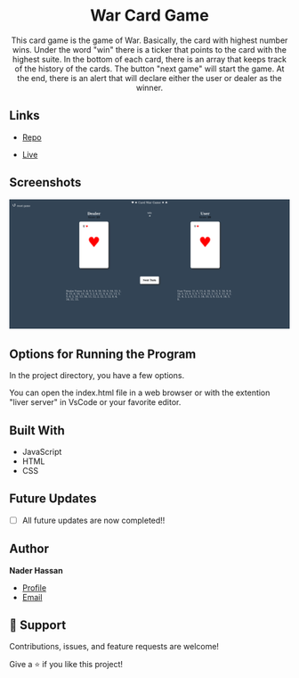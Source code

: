 <h1 align="center">War Card Game</h1>

<p align="center">
This card game is the game of War. Basically, the card with highest number wins. Under the word "win" there is a ticker that points to the card with the highest suite. In the bottom of each card, there is an array that keeps track of the history of the cards. The button "next game" will start the game. At the end, there is an alert that will declare either the user or dealer as the winner. 
</p>

## Links

- [Repo](<https://github.com/naderhassan001/warcardgame> "<project-name> Repo")

- [Live](<http://warcardgame.s3-website-us-east-1.amazonaws.com/> "Live View")

## Screenshots

![Home Page](/wargame.png "Home Page")

## Options for Running the Program 

In the project directory, you have a few options.

You can open the index.html file in a web browser or with the extention "liver server" in VsCode or your favorite editor. 


## Built With

- JavaScript
- HTML
- CSS

## Future Updates

- [ ] All future updates are now completed!!
## Author

**Nader Hassan**

- [Profile](https://github.com/naderhassan001 "Nader Hassan")
- [Email](mailto:nader.hassan001@gmail.com "Hi!")

## 🤝 Support

Contributions, issues, and feature requests are welcome!

Give a ⭐️ if you like this project!
